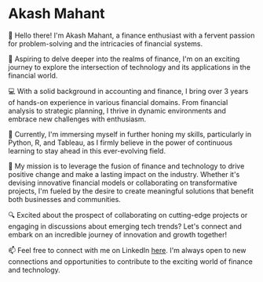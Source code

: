 # Akash Mahant

👋 Hello there! I'm Akash Mahant, a finance enthusiast with a fervent passion for problem-solving and the intricacies of financial systems.

🚀 Aspiring to delve deeper into the realms of finance, I'm on an exciting journey to explore the intersection of technology and its applications in the financial world.

💻 With a solid background in accounting and finance, I bring over 3 years of hands-on experience in various financial domains. From financial analysis to strategic planning, I thrive in dynamic environments and embrace new challenges with enthusiasm.

🌱 Currently, I'm immersing myself in further honing my skills, particularly in Python, R, and Tableau, as I firmly believe in the power of continuous learning to stay ahead in this ever-evolving field.

🎯 My mission is to leverage the fusion of finance and technology to drive positive change and make a lasting impact on the industry. Whether it's devising innovative financial models or collaborating on transformative projects, I'm fueled by the desire to create meaningful solutions that benefit both businesses and communities.

🔍 Excited about the prospect of collaborating on cutting-edge projects or engaging in discussions about emerging tech trends? Let's connect and embark on an incredible journey of innovation and growth together!

📫 Feel free to connect with me on LinkedIn [here](https://www.linkedin.com/in/akashmahant/). I'm always open to new connections and opportunities to contribute to the exciting world of finance and technology.
